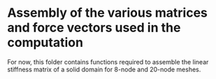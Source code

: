 # Assembly of the various matrices and force vectors used in the computation

For now, this folder contains functions required to assemble the linear stiffness matrix of a solid domain for 8-node and 20-node meshes.
